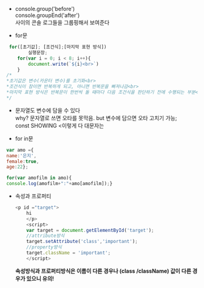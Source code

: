 - console.group('before')<br>
  console.groupEnd('after')<br>
사이의 콘솔 로그들을 그룹핑해서 보여준다

- for문<br>

```javascript
 for([초기값]; [조건식];[마지막 표현 방식])
        실행문장;
    for(var i = 0; i < 8; i++){
        document.write(`${i}<br>`)
    }
/*
*초기값은 변수(카운터 변수)를 초기화<br>
*조건식이 참이면 반복하게 되고, 아니면 반복문을 빠져나감<br>
*마지막 표현 방식은 반복문이 한번씩 돌 때마다 다음 조건식을 판단하기 전에 수행되는 부분<br>
*/
```
- 문자열도 변수에 담을 수 있다 <br>
why? 문자열로 쓰면 오타를 못막음. but 변수에 담으면 오타 고치기 가능; <br>
const SHOWING <이렇게 다 대문자는 


- for in문<br>
```javascript
var amo ={
name:'은지',
female:true,
age:22};

for(var amofilm in amo){
console.log(amofilm+":"+amo[amofilm]);}
```

- 속성과 프로퍼티
    
    ```javascript
    <p id ="target">
        hi
        </p>
        <script>
        var target = document.getElementById('target');
        //attribute방식
        target.setAttribute('class','important');
        //property방식
        target.className = 'important';
        </script>
    ```
    **속성방식과 프로퍼티방식은 이름이 다른 경우나 (class /className) 값이 다른 경우가 있으니 유의!**
    


